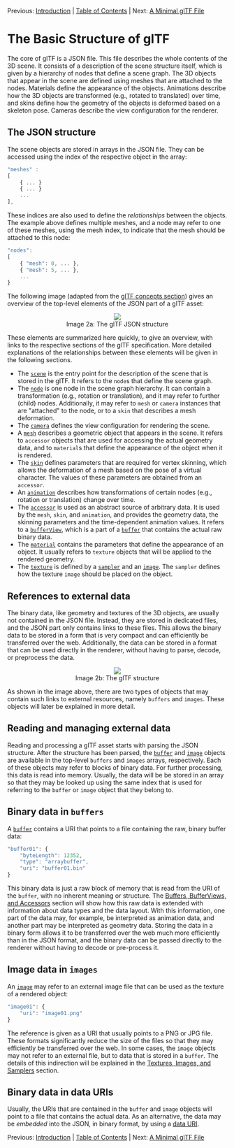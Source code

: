Previous: [Introduction](gltfTutorial_001_Introduction.md) | [Table of Contents](README.md) | Next: [A Minimal glTF File](gltfTutorial_003_MinimalGltfFile.md)


# The Basic Structure of glTF

The core of glTF is a JSON file. This file describes the whole contents of the 3D scene. It consists of a description of the scene structure itself, which is given by a hierarchy of nodes that define a scene graph. The 3D objects that appear in the scene are defined using meshes that are attached to the nodes. Materials define the appearance of the objects. Animations describe how the 3D objects are transformed (e.g., rotated to translated) over time, and skins define how the geometry of the objects is deformed based on a skeleton pose. Cameras describe the view configuration for the renderer.

## The JSON structure

The scene objects are stored in arrays in the JSON file. They can be accessed using the index of the respective object in the array:

```javascript
"meshes" : 
[
    { ... }
    { ... }
    ...
],
```

These indices are also used to define the *relationships* between the objects. The example above defines multiple meshes, and a node may refer to one of these meshes, using the mesh index, to indicate that the mesh should be attached to this node:

```javascript
"nodes": 
[
    { "mesh": 0, ... },
    { "mesh": 5, ... },
    ...
}
```

The following image (adapted from the [glTF concepts section](https://github.com/KhronosGroup/glTF/tree/master/specification/2.0/#concepts)) gives an overview of the top-level elements of the JSON part of a glTF asset:

<p align="center">
<img src="images/gltfJsonStructure.png" /><br>
<a name="gltfJsonStructure-png"></a>Image 2a: The glTF JSON structure
</p>


These elements are summarized here quickly, to give an overview, with links to the respective sections of the glTF specification. More detailed explanations of the relationships between these elements will be given in the following sections.

- The [`scene`](https://github.com/KhronosGroup/glTF/tree/master/specification/2.0/#reference-scene) is the entry point for the description of the scene that is stored in the glTF. It refers to the `node`s that define the scene graph.
- The [`node`](https://github.com/KhronosGroup/glTF/tree/master/specification/2.0/#reference-node) is one node in the scene graph hierarchy. It can contain a transformation (e.g., rotation or translation), and it may refer to further (child) nodes. Additionally, it may refer to `mesh` or `camera` instances that are "attached" to the node, or to a `skin` that describes a mesh deformation.
- The [`camera`](https://github.com/KhronosGroup/glTF/tree/master/specification/2.0/#reference-camera) defines the view configuration for rendering the scene.
- A [`mesh`](https://github.com/KhronosGroup/glTF/tree/master/specification/2.0/#reference-mesh) describes a geometric object that appears in the scene. It refers to `accessor` objects that are used for accessing the actual geometry data, and to `material`s that define the appearance of the object when it is rendered.
- The [`skin`](https://github.com/KhronosGroup/glTF/tree/master/specification/2.0/#reference-skin) defines parameters that are required for vertex skinning, which allows the deformation of a mesh based on the pose of a virtual character. The values of these parameters are obtained from an `accessor`.
- An [`animation`](https://github.com/KhronosGroup/glTF/tree/master/specification/2.0/#reference-animation) describes how transformations of certain nodes (e.g., rotation or translation) change over time.
- The [`accessor`](https://github.com/KhronosGroup/glTF/tree/master/specification/2.0/#reference-accessor) is used as an abstract source of arbitrary data. It is used by the `mesh`, `skin`, and `animation`, and provides the geometry data, the skinning parameters and the time-dependent animation values. It refers to a [`bufferView`](https://github.com/KhronosGroup/glTF/tree/master/specification/2.0/#reference-bufferView), which is a part of a [`buffer`](https://github.com/KhronosGroup/glTF/tree/master/specification/2.0/#reference-buffer) that contains the actual raw binary data.
- The [`material`](https://github.com/KhronosGroup/glTF/tree/master/specification/2.0/#reference-material) contains the parameters that define the appearance of an object. It usually refers to `texture` objects that will be applied to the rendered geometry.
- The [`texture`](https://github.com/KhronosGroup/glTF/tree/master/specification/2.0/#reference-texture) is defined by a [`sampler`](https://github.com/KhronosGroup/glTF/tree/master/specification/2.0/#reference-sampler) and an [`image`](https://github.com/KhronosGroup/glTF/tree/master/specification/2.0/#reference-image). The `sampler` defines how the texture `image` should be placed on the object.   




## References to external data

The binary data, like geometry and textures of the 3D objects, are usually not contained in the JSON file. Instead, they are stored in dedicated files, and the JSON part only contains links to these files. This allows the binary data to be stored in a form that is very compact and can efficiently be transferred over the web. Additionally, the data can be stored in a format that can be used directly in the renderer, without having to parse, decode, or preprocess the data.    

<p align="center">
<img src="images/gltfStructure.png" /><br>
<a name="gltfStructure-png"></a>Image 2b: The glTF structure
</p>

As shown in the image above, there are two types of objects that may contain such links to external resources, namely `buffers` and `images`. These objects will later be explained in more detail.



## Reading and managing external data

Reading and processing a glTF asset starts with parsing the JSON structure. After the structure has been parsed, the [`buffer`](https://github.com/KhronosGroup/glTF/tree/master/specification/2.0/#reference-buffer) and [`image`](https://github.com/KhronosGroup/glTF/tree/master/specification/2.0/#reference-image) objects are available in the top-level `buffers` and `images` arrays, respectively. Each of these objects may refer to blocks of binary data. For further processing, this data is read into memory. Usually, the data will be be stored in an array so that they may be looked up using the same index that is used for referring to the `buffer` or `image` object that they belong to. 


## Binary data in `buffers`

A [`buffer`](https://github.com/KhronosGroup/glTF/tree/master/specification/2.0/#reference-buffer) contains a URI that points to a file containing the raw, binary buffer data:

```javascript
"buffer01": {
    "byteLength": 12352,
    "type": "arraybuffer",
    "uri": "buffer01.bin"
}
```

This binary data is just a raw block of memory that is read from the URI of the `buffer`, with no inherent meaning or structure. The [Buffers, BufferViews, and Accessors](gltfTutorial_005_BuffersBufferViewsAccessors.md) section will show how this raw data is extended with information about data types and the data layout. With this information, one part of the data may, for example, be interpreted as animation data, and another part may be interpreted as geometry data. Storing the data in a binary form allows it to be transferred over the web much more efficiently than in the JSON format, and the binary data can be passed directly to the renderer without having to decode or pre-process it. 



## Image data in `images`

An [`image`](https://github.com/KhronosGroup/glTF/tree/master/specification/2.0/#reference-image) may refer to an external image file that can be used as the texture of a rendered object:

```javascript
"image01": {
    "uri": "image01.png"
}
```

The reference is given as a URI that usually points to a PNG or JPG file. These formats significantly reduce the size of the files so that they may efficiently be transferred over the web. In some cases, the `image` objects may not refer to an external file, but to data that is stored in a `buffer`. The details of this indirection will be explained in the [Textures, Images, and Samplers](gltfTutorial_012_TexturesImagesSamplers.md) section. 




## Binary data in data URIs

Usually, the URIs that are contained in the `buffer` and `image` objects will point to a file that contains the actual data. As an alternative, the data may be *embedded* into the JSON, in binary format, by using a [data URI](https://developer.mozilla.org/en-US/docs/Web/HTTP/Basics_of_HTTP/Data_URIs).


Previous: [Introduction](gltfTutorial_001_Introduction.md) | [Table of Contents](README.md) | Next: [A Minimal glTF File](gltfTutorial_003_MinimalGltfFile.md)
